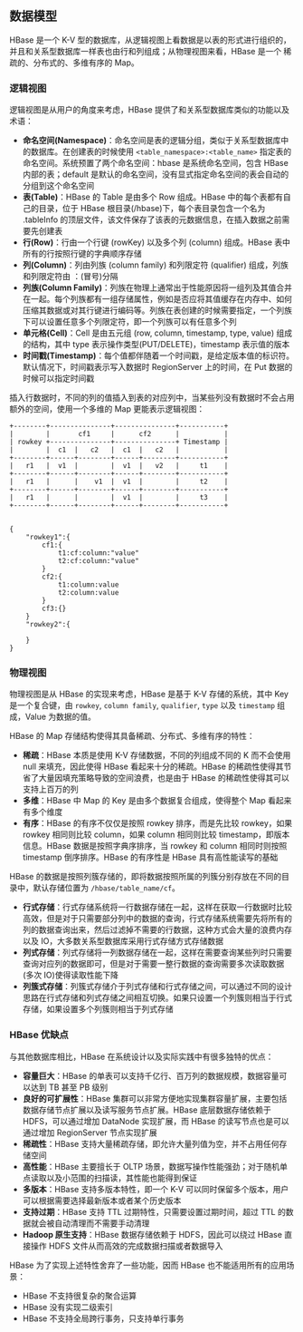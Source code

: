 ## 数据模型
HBase 是一个 K-V 型的数据库，从逻辑视图上看数据是以表的形式进行组织的，并且和关系型数据库一样表也由行和列组成；从物理视图来看，HBase 是一个 稀疏的、分布式的、多维有序的 Map。

### 逻辑视图

逻辑视图是从用户的角度来考虑，HBase 提供了和关系型数据库类似的功能以及术语：

- **命名空间(Namespace)**：命名空间是表的逻辑分组，类似于关系型数据库中的数据库。在创建表的时候使用 ```<table_namespace>:<table_name>``` 指定表的命名空间。系统预置了两个命名空间：hbase 是系统命名空间，包含 HBase 内部的表；default 是默认的命名空间，没有显式指定命名空间的表会自动的分组到这个命名空间
- **表(Table)**：HBase 的 Table 是由多个 Row 组成。HBase 中的每个表都有自己的目录，位于 HBase 根目录(/hbase)下，每个表目录包含一个名为 .tableInfo 的顶层文件，该文件保存了该表的元数据信息，在插入数据之前需要先创建表
- **行(Row)**：行由一个行键 (rowKey) 以及多个列 (column) 组成。HBase 表中所有的行按照行键的字典顺序存储
- **列(Column)**：列由列族 (column family) 和列限定符 (qualifier) 组成，列族和列限定符由 ：(冒号)分隔
- **列族(Column Family)**：列族在物理上通常出于性能原因将一组列及其值合并在一起。每个列族都有一组存储属性，例如是否应将其值缓存在内存中、如何压缩其数据或对其行键进行编码等。列族在表创建的时候需要指定，一个列族下可以设置任意多个列限定符，即一个列族可以有任意多个列
- **单元格(Cell)**：Cell 是由五元组 (row, column, timestamp, type, value) 组成的结构，其中 type 表示操作类型(PUT/DELETE)，timestamp 表示值的版本
- **时间戳(Timestamp)**：每个值都伴随着一个时间戳，是给定版本值的标识符。默认情况下，时间戳表示写入数据时 RegionServer 上的时间，在 Put 数据的时候可以指定时间戳

插入行数据时，不同的列的值插入到表的对应列中，当某些列没有数据时不会占用额外的空间，使用一个多维的 Map 更能表示逻辑视图：
```
+--------+---------------+---------------+-----------+
|        |       cf1     |      cf2      |           |
| rowkey +---------------+---------------+ Timestamp |
|        |  c1  |   c2   |  c1  |   c2   |           |
+--------+------+--------+------+--------+-----------+
|   r1   |  v1  |        |  v1  |   v2   |     t1    |
+--------+------+--------+------+--------+-----------+
|   r1   |      |    v1  |  v1  |        |     t2    |
+--------+------+--------+------+--------+-----------+
|   r1   |      |        |  v1  |        |     t3    |
+--------+------+--------+------+--------+-----------+


{
    "rowkey1":{
        cf1:{
            t1:cf:column:"value"
            t2:cf:column:"value"
        }
        cf2:{
            t1:column:value
            t2:column:value
        }
        cf3:{}
    }
    "rowkey2":{

    }
}
```

### 物理视图

物理视图是从 HBase 的实现来考虑，HBase 是基于 K-V 存储的系统，其中 Key 是一个复合键，由 `rowkey`,  `column family`,  `qualifier`,  `type` 以及 `timestamp` 组成，Value 为数据的值。





HBase 的 Map 存储结构使得其具备稀疏、分布式、多维有序的特性：
- **稀疏**：HBase 本质是使用 K-V 存储数据，不同的列组成不同的 K 而不会使用 null 来填充，因此使得 HBase 看起来十分的稀疏。HBase 的稀疏性使得其节省了大量因填充策略导致的空间浪费，也是由于 HBase 的稀疏性使得其可以支持上百万的列
- **多维**：HBase 中 Map 的 Key 是由多个数据复合组成，使得整个 Map 看起来有多个维度
- **有序**：HBase 的有序不仅仅是按照 rowkey 排序，而是先比较 rowkey，如果 rowkey 相同则比较 column，如果 column 相同则比较 timestamp，即版本信息。HBase 数据是按照字典序排序，当 rowkey 和 column 相同时则按照 timestamp 倒序排序。HBase 的有序性是 HBase 具有高性能读写的基础

HBase 的数据是按照列簇存储的，即将数据按照所属的列簇分别存放在不同的目录中，默认存储位置为 ```/hbase/table_name/cf```。

- **行式存储**：行式存储系统将一行数据存储在一起，这样在获取一行数据时比较高效，但是对于只需要部分列中的数据的查询，行式存储系统需要先将所有的列的数据查询出来，然后过滤掉不需要的行数据，这种方式会大量的浪费内存以及 IO，大多数关系型数据库采用行式存储方式存储数据
- **列式存储**：列式存储将一列数据存储在一起，这样在需要查询某些列时只需要查询对应列的数据即可，但是对于需要一整行数据的查询需要多次读取数据(多次 IO)使得读取性能下降
- **列簇式存储**：列簇式存储介于列式存储和行式存储之间，可以通过不同的设计思路在行式存储和列式存储之间相互切换。如果只设置一个列簇则相当于行式存储，如果设置多个列簇则相当于列式存储

### HBase 优缺点

与其他数据库相比，HBase 在系统设计以及实际实践中有很多独特的优点：
- **容量巨大**：HBase 的单表可以支持千亿行、百万列的数据规模，数据容量可以达到 TB 甚至 PB 级别
- **良好的可扩展性**：HBase 集群可以非常方便地实现集群容量扩展，主要包括数据存储节点扩展以及读写服务节点扩展。HBase 底层数据存储依赖于 HDFS，可以通过增加 DataNode 实现扩展，而 HBase 的读写节点也是可以通过增加 RegionServer 节点实现扩展
- **稀疏性**：HBase 支持大量稀疏存储，即允许大量列值为空，并不占用任何存储空间
- **高性能**：HBase 主要擅长于 OLTP 场景，数据写操作性能强劲；对于随机单点读取以及小范围的扫描读，其性能也能得到保证
- **多版本**：HBase 支持多版本特性，即一个 K-V 可以同时保留多个版本，用户可以根据需要选择最新版本或者某个历史版本
- **支持过期**：HBase 支持 TTL 过期特性，只需要设置过期时间，超过 TTL 的数据就会被自动清理而不需要手动清理
- **Hadoop 原生支持**：HBase 数据存储依赖于 HDFS，因此可以绕过 HBase 直接操作 HDFS 文件从而高效的完成数据扫描或者数据导入

HBase 为了实现上述特性舍弃了一些功能，因而 HBase 也不能适用所有的应用场景：
- HBase 不支持很复杂的聚合运算
- HBase 没有实现二级索引
- HBase 不支持全局跨行事务，只支持单行事务